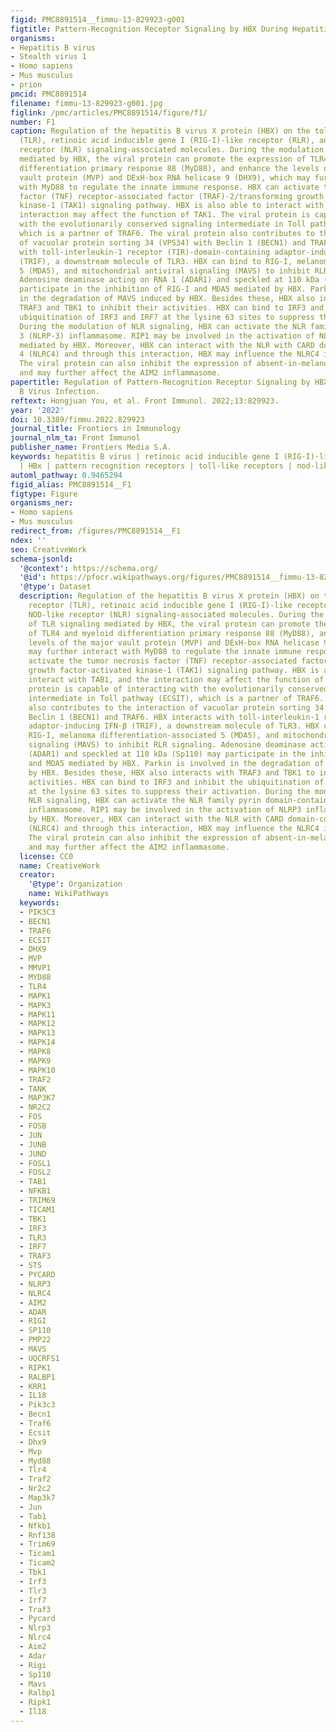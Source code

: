 ```yaml
---
figid: PMC8891514__fimmu-13-829923-g001
figtitle: Pattern-Recognition Receptor Signaling by HBX During Hepatitis B Virus Infection
organisms:
- Hepatitis B virus
- Stealth virus 1
- Homo sapiens
- Mus musculus
- prion
pmcid: PMC8891514
filename: fimmu-13-829923-g001.jpg
figlink: /pmc/articles/PMC8891514/figure/f1/
number: F1
caption: Regulation of the hepatitis B virus X protein (HBX) on the toll-like receptor
  (TLR), retinoic acid inducible gene I (RIG-I)-like receptor (RLR), and NOD-like
  receptor (NLR) signaling-associated molecules. During the modulation of TLR signaling
  mediated by HBX, the viral protein can promote the expression of TLR4 and myeloid
  differentiation primary response 88 (MyD88), and enhance the levels of the major
  vault protein (MVP) and DExH-box RNA helicase 9 (DHX9), which may further interact
  with MyD88 to regulate the innate immune response. HBX can activate the tumor necrosis
  factor (TNF) receptor-associated factor (TRAF)-2/transforming growth factor-activated
  kinase-1 (TAK1) signaling pathway. HBX is also able to interact with TAB1, and the
  interaction may affect the function of TAK1. The viral protein is capable of interacting
  with the evolutionarily conserved signaling intermediate in Toll pathway (ECSIT),
  which is a partner of TRAF6. The viral protein also contributes to the interaction
  of vacuolar protein sorting 34 (VPS34) with Beclin 1 (BECN1) and TRAF6. HBX interacts
  with toll-interleukin-1 receptor (TIR)-domain-containing adaptor-inducing IFN-β
  (TRIF), a downstream molecule of TLR3. HBX can bind to RIG-I, melanoma differentiation-associated
  5 (MDA5), and mitochondrial antiviral signaling (MAVS) to inhibit RLR signaling.
  Adenosine deaminase acting on RNA 1 (ADAR1) and speckled at 110 kDa (Sp110) may
  participate in the inhibition of RIG-I and MDA5 mediated by HBX. Parkin is involved
  in the degradation of MAVS induced by HBX. Besides these, HBX also interacts with
  TRAF3 and TBK1 to inhibit their activities. HBX can bind to IRF3 and inhibit the
  ubiquitination of IRF3 and IRF7 at the lysine 63 sites to suppress their activation.
  During the modulation of NLR signaling, HBX can activate the NLR family pyrin domain-containing
  3 (NLRP-3) inflammasome. RIP1 may be involved in the activation of NLRP3 inflammasome
  mediated by HBX. Moreover, HBX can interact with the NLR with CARD domain-containing
  4 (NLRC4) and through this interaction, HBX may influence the NLRC4 inflammasome.
  The viral protein can also inhibit the expression of absent-in-melanoma-2 (AIM2)
  and may further affect the AIM2 inflammasome.
papertitle: Regulation of Pattern-Recognition Receptor Signaling by HBX During Hepatitis
  B Virus Infection.
reftext: Hongjuan You, et al. Front Immunol. 2022;13:829923.
year: '2022'
doi: 10.3389/fimmu.2022.829923
journal_title: Frontiers in Immunology
journal_nlm_ta: Front Immunol
publisher_name: Frontiers Media S.A.
keywords: hepatitis B virus | retinoic acid inducible gene I (RIG-I)-like receptors
  | HBx | pattern recognition receptors | toll-like receptors | nod-like receptors
automl_pathway: 0.9465294
figid_alias: PMC8891514__F1
figtype: Figure
organisms_ner:
- Homo sapiens
- Mus musculus
redirect_from: /figures/PMC8891514__F1
ndex: ''
seo: CreativeWork
schema-jsonld:
  '@context': https://schema.org/
  '@id': https://pfocr.wikipathways.org/figures/PMC8891514__fimmu-13-829923-g001.html
  '@type': Dataset
  description: Regulation of the hepatitis B virus X protein (HBX) on the toll-like
    receptor (TLR), retinoic acid inducible gene I (RIG-I)-like receptor (RLR), and
    NOD-like receptor (NLR) signaling-associated molecules. During the modulation
    of TLR signaling mediated by HBX, the viral protein can promote the expression
    of TLR4 and myeloid differentiation primary response 88 (MyD88), and enhance the
    levels of the major vault protein (MVP) and DExH-box RNA helicase 9 (DHX9), which
    may further interact with MyD88 to regulate the innate immune response. HBX can
    activate the tumor necrosis factor (TNF) receptor-associated factor (TRAF)-2/transforming
    growth factor-activated kinase-1 (TAK1) signaling pathway. HBX is also able to
    interact with TAB1, and the interaction may affect the function of TAK1. The viral
    protein is capable of interacting with the evolutionarily conserved signaling
    intermediate in Toll pathway (ECSIT), which is a partner of TRAF6. The viral protein
    also contributes to the interaction of vacuolar protein sorting 34 (VPS34) with
    Beclin 1 (BECN1) and TRAF6. HBX interacts with toll-interleukin-1 receptor (TIR)-domain-containing
    adaptor-inducing IFN-β (TRIF), a downstream molecule of TLR3. HBX can bind to
    RIG-I, melanoma differentiation-associated 5 (MDA5), and mitochondrial antiviral
    signaling (MAVS) to inhibit RLR signaling. Adenosine deaminase acting on RNA 1
    (ADAR1) and speckled at 110 kDa (Sp110) may participate in the inhibition of RIG-I
    and MDA5 mediated by HBX. Parkin is involved in the degradation of MAVS induced
    by HBX. Besides these, HBX also interacts with TRAF3 and TBK1 to inhibit their
    activities. HBX can bind to IRF3 and inhibit the ubiquitination of IRF3 and IRF7
    at the lysine 63 sites to suppress their activation. During the modulation of
    NLR signaling, HBX can activate the NLR family pyrin domain-containing 3 (NLRP-3)
    inflammasome. RIP1 may be involved in the activation of NLRP3 inflammasome mediated
    by HBX. Moreover, HBX can interact with the NLR with CARD domain-containing 4
    (NLRC4) and through this interaction, HBX may influence the NLRC4 inflammasome.
    The viral protein can also inhibit the expression of absent-in-melanoma-2 (AIM2)
    and may further affect the AIM2 inflammasome.
  license: CC0
  name: CreativeWork
  creator:
    '@type': Organization
    name: WikiPathways
  keywords:
  - PIK3C3
  - BECN1
  - TRAF6
  - ECSIT
  - DHX9
  - MVP
  - MMVP1
  - MYD88
  - TLR4
  - MAPK1
  - MAPK3
  - MAPK11
  - MAPK12
  - MAPK13
  - MAPK14
  - MAPK8
  - MAPK9
  - MAPK10
  - TRAF2
  - TANK
  - MAP3K7
  - NR2C2
  - FOS
  - FOSB
  - JUN
  - JUNB
  - JUND
  - FOSL1
  - FOSL2
  - TAB1
  - NFKB1
  - TRIM69
  - TICAM1
  - TBK1
  - IRF3
  - TLR3
  - IRF7
  - TRAF3
  - STS
  - PYCARD
  - NLRP3
  - NLRC4
  - AIM2
  - ADAR
  - RIGI
  - SP110
  - PMP22
  - MAVS
  - UQCRFS1
  - RIPK1
  - RALBP1
  - KRR1
  - IL18
  - Pik3c3
  - Becn1
  - Traf6
  - Ecsit
  - Dhx9
  - Mvp
  - Myd88
  - Tlr4
  - Traf2
  - Nr2c2
  - Map3k7
  - Jun
  - Tab1
  - Nfkb1
  - Rnf138
  - Trim69
  - Ticam1
  - Ticam2
  - Tbk1
  - Irf3
  - Tlr3
  - Irf7
  - Traf3
  - Pycard
  - Nlrp3
  - Nlrc4
  - Aim2
  - Adar
  - Rigi
  - Sp110
  - Mavs
  - Ralbp1
  - Ripk1
  - Il18
---
```

